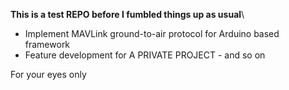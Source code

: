 **This is a test REPO before I fumbled things up as usual**\

- Implement MAVLink ground-to-air protocol for Arduino based framework
- Feature development for A PRIVATE PROJECT - and so on

For your eyes only

